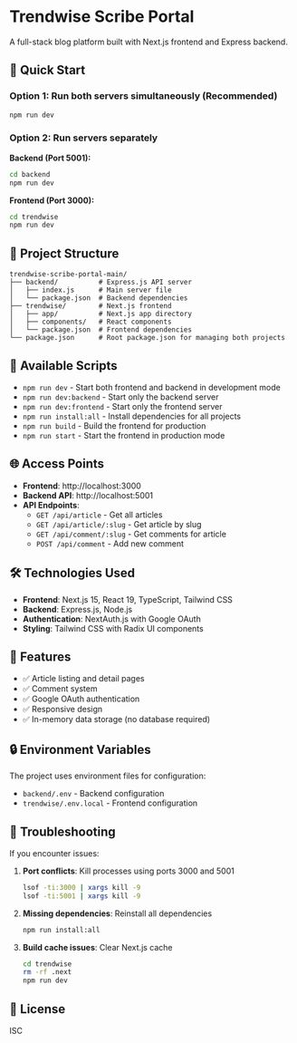 # Trendwise Scribe Portal

A full-stack blog platform built with Next.js frontend and Express backend.

## 🚀 Quick Start

### Option 1: Run both servers simultaneously (Recommended)
```bash
npm run dev
```

### Option 2: Run servers separately

**Backend (Port 5001):**
```bash
cd backend
npm run dev
```

**Frontend (Port 3000):**
```bash
cd trendwise
npm run dev
```

## 📁 Project Structure

```
trendwise-scribe-portal-main/
├── backend/          # Express.js API server
│   ├── index.js      # Main server file
│   └── package.json  # Backend dependencies
├── trendwise/        # Next.js frontend
│   ├── app/          # Next.js app directory
│   ├── components/   # React components
│   └── package.json  # Frontend dependencies
└── package.json      # Root package.json for managing both projects
```

## 🔧 Available Scripts

- `npm run dev` - Start both frontend and backend in development mode
- `npm run dev:backend` - Start only the backend server
- `npm run dev:frontend` - Start only the frontend server
- `npm run install:all` - Install dependencies for all projects
- `npm run build` - Build the frontend for production
- `npm run start` - Start the frontend in production mode

## 🌐 Access Points

- **Frontend**: http://localhost:3000
- **Backend API**: http://localhost:5001
- **API Endpoints**:
  - `GET /api/article` - Get all articles
  - `GET /api/article/:slug` - Get article by slug
  - `GET /api/comment/:slug` - Get comments for article
  - `POST /api/comment` - Add new comment

## 🛠️ Technologies Used

- **Frontend**: Next.js 15, React 19, TypeScript, Tailwind CSS
- **Backend**: Express.js, Node.js
- **Authentication**: NextAuth.js with Google OAuth
- **Styling**: Tailwind CSS with Radix UI components

## 📝 Features

- ✅ Article listing and detail pages
- ✅ Comment system
- ✅ Google OAuth authentication
- ✅ Responsive design
- ✅ In-memory data storage (no database required)

## 🔒 Environment Variables

The project uses environment files for configuration:
- `backend/.env` - Backend configuration
- `trendwise/.env.local` - Frontend configuration

## 🚨 Troubleshooting

If you encounter issues:

1. **Port conflicts**: Kill processes using ports 3000 and 5001
   ```bash
   lsof -ti:3000 | xargs kill -9
   lsof -ti:5001 | xargs kill -9
   ```

2. **Missing dependencies**: Reinstall all dependencies
   ```bash
   npm run install:all
   ```

3. **Build cache issues**: Clear Next.js cache
   ```bash
   cd trendwise
   rm -rf .next
   npm run dev
   ```

## 📄 License

ISC

